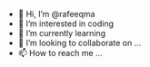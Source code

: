 - 👋 Hi, I’m @rafeeqma
- 👀 I’m interested in coding
- 🌱 I’m currently learning 
- 💞️ I’m looking to collaborate on ...
- 📫 How to reach me ...

<!---
rafeeqma/rafeeqma is a ✨ special ✨ repository because its `README.md` (this file) appears on your GitHub profile.
You can click the Preview link to take a look at your changes.
--->
